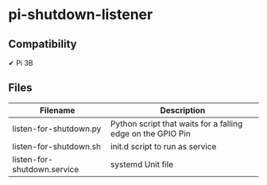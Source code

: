 # pi-shutdown-listener

## Compatibility

✔ Pi 3B

## Files

Filename | Description
--- | ---
listen-for-shutdown.py | Python script that waits for a falling edge on the GPIO Pin
listen-for-shutdown.sh | init.d script to run as service
listen-for-shutdown.service | systemd Unit file